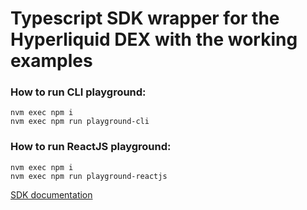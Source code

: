 # Typescript SDK wrapper for the Hyperliquid DEX with the working examples

### How to run CLI playground:
```
nvm exec npm i
nvm exec npm run playground-cli
```

### How to run ReactJS playground:
```
nvm exec npm i
nvm exec npm run playground-reactjs
```

[SDK documentation](./packages/sdk/README.md)